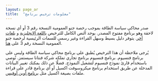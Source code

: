 ```yaml
---
layout: page_ar
title:  "معلومات ترخيص برنامج"
---
```


صدر محاكي سياسة الطاقة بموجب رخصة جنو العمومية النسخة رقم 3 أو أي نسخة لاحقة وهو برنامج مفتوح المصدر. يوجد النص الكامل للترخيص [باللغة الإنجليزية](http://www.gnu.org/licenses/gpl-3.0.en.html) و [بلغات أخر](http://www.gnu.org/licenses/translations.html).  يتوفر دليل بسيط وسهل القراءة وغير رسمي للسمات الرئيسية لرخصة جنو العمومية النسخة رقم 3 على <a href="https://tldrlegal.com/license/gnu-general-public-license-v3-(gpl-3)">هنا</a>.

يُرجى ملاحظة أن هذا الترخيص يُطبق على برنامج محاكي سياسة الطاقة وليس على برنامج فنسيوم. برنامج فنسيوم برنامج تجاري تملكه شركة فنتانا سيستمز. نُوصي باستخدام قارئ نموذج فنسيوم لتشغيل النموذج. فضلًا عن ذلك يمكنك تغيير البيانات المدخلة عن طريق استخدام برنامج ميكروسوفت اكسيل أو أي برنامج قادر على قراءة ملفات بصيغة اكسيل مثل [برنامج أوبن أوفيس](https://www.openoffice.org).